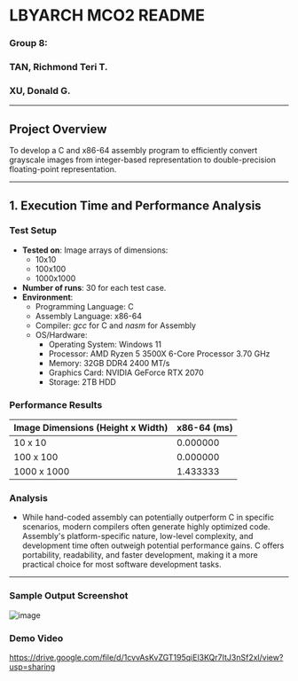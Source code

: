 # LBYARCH MCO2 README

### Group 8:
### TAN, Richmond Teri T.
### XU, Donald G.

---

## Project Overview

To develop a C and x86-64 assembly program to efficiently convert grayscale images from integer-based representation to double-precision floating-point representation.

---

## 1. Execution Time and Performance Analysis

### Test Setup
- **Tested on**: Image arrays of dimensions:
  - 10x10
  - 100x100
  - 1000x1000
- **Number of runs**: 30 for each test case.
- **Environment**: 
  - Programming Language: C
  - Assembly Language: x86-64
  - Compiler: *gcc* for C and *nasm* for Assembly
  - OS/Hardware:
    - Operating System: Windows 11
    - Processor: AMD Ryzen 5 3500X 6-Core Processor 3.70 GHz
    - Memory: 32GB DDR4 2400 MT/s
    - Graphics Card: NVIDIA GeForce RTX 2070
    - Storage: 2TB HDD

### Performance Results

| Image Dimensions (Height x Width) | x86-64 (ms) |
|---|---|
| 10 x 10 | 0.000000 |
| 100 x 100 | 0.000000 |
| 1000 x 1000 | 1.433333 |

### Analysis
- While hand-coded assembly can potentially outperform C in specific scenarios, modern compilers often generate highly optimized code. Assembly's platform-specific nature, low-level complexity, and development time often outweigh potential performance gains. C offers portability, readability, and faster development, making it a more practical choice for most software development tasks.

---

### Sample Output Screenshot

![image](https://github.com/user-attachments/assets/6685ffaf-9250-4b1c-a764-096c5a0a4ded)

### Demo Video
https://drive.google.com/file/d/1cvvAsKvZGT195qiEl3KQr7ItJ3nSf2xl/view?usp=sharing
